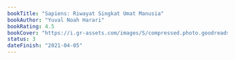 ```yaml
---
bookTitle: "Sapiens: Riwayat Singkat Umat Manusia"
bookAuthor: "Yuval Noah Harari"
bookRating: 4.5
bookCover: "https://i.gr-assets.com/images/S/compressed.photo.goodreads.com/books/1505730759l/36260835.jpg"
status: 3
dateFinish: "2021-04-05"
---
```


